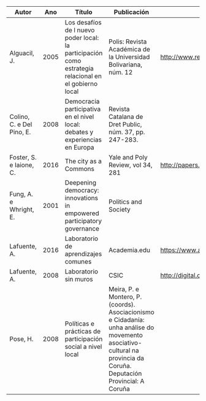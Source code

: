 | Autor | Ano | Título | Publicación | URL |
| ----- | --- | ------ | ----------- | --- |
| Alguacil, J. |2005| Los desafíos de l nuevo poder local: la participación como estrategia relacional en el gobierno local | Polis: Revista Académica de la Universidad Bolivariana, núm. 12 | http://www.revistapolis.cl/12/ind12.htm|
| Colino, C. e Del Pino, E. |2008| Democracia participativa en el nivel local: debates y experiencias en Europa | Revista Catalana de Dret Public, núm. 37, pp. 247-283. |
| Foster, S. e Iaione, C. |2016|The city as a Commons|Yale and Poly Review, vol 34, 281|http://papers.ssrn.com/sol3/papers.cfm?abstract_id=2653084|
| Fung, A. e Whright, E. | 2001 | Deepening democracy: innovations in empowered participatory governance | Politics and Society |
| Lafuente, A. | 2016 | Laboratorio de aprendizajes comunes | Academia.edu | https://www.academia.edu/29063379/Laboratorio_de_aprendizajes_comunes|
| Lafuente, A. |2008| Laboratorio sin muros | CSIC |http://digital.csic.es/bitstream/10261/2899/1/laboratorio_sin_muros.pdf|
| Pose, H. |2008 | Políticas e prácticas de participación social a nivel local | Meira, P. e Montero, P. (coords). Asociacionismo e Cidadanía: unha análise do movemento asociativo-cultural na provincia da Coruña. Deputación Provincial: A Coruña|

